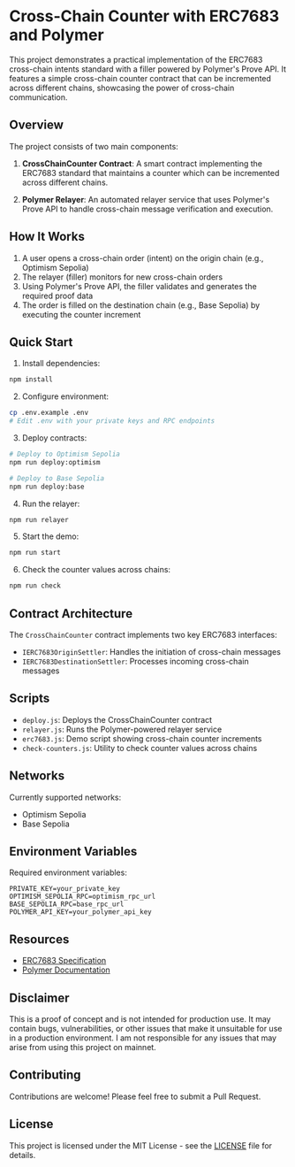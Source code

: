 # Cross-Chain Counter with ERC7683 and Polymer

This project demonstrates a practical implementation of the ERC7683 cross-chain intents standard with a filler powered by Polymer's Prove API. It features a simple cross-chain counter contract that can be incremented across different chains, showcasing the power of cross-chain communication.

## Overview

The project consists of two main components:

1. **CrossChainCounter Contract**: A smart contract implementing the ERC7683 standard that maintains a counter which can be incremented across different chains.

2. **Polymer Relayer**: An automated relayer service that uses Polymer's Prove API to handle cross-chain message verification and execution.

## How It Works

1. A user opens a cross-chain order (intent) on the origin chain (e.g., Optimism Sepolia)
2. The relayer (filler) monitors for new cross-chain orders
3. Using Polymer's Prove API, the filler validates and generates the required proof data
4. The order is filled on the destination chain (e.g., Base Sepolia) by executing the counter increment

## Quick Start

1. Install dependencies:

```bash
npm install
```

2. Configure environment:

```bash
cp .env.example .env
# Edit .env with your private keys and RPC endpoints
```

3. Deploy contracts:

```bash
# Deploy to Optimism Sepolia
npm run deploy:optimism

# Deploy to Base Sepolia
npm run deploy:base
```

4. Run the relayer:

```bash
npm run relayer
```

5. Start the demo:

```bash
npm run start
```

6. Check the counter values across chains:

```bash
npm run check
```

## Contract Architecture

The `CrossChainCounter` contract implements two key ERC7683 interfaces:

- `IERC7683OriginSettler`: Handles the initiation of cross-chain messages
- `IERC7683DestinationSettler`: Processes incoming cross-chain messages

## Scripts

- `deploy.js`: Deploys the CrossChainCounter contract
- `relayer.js`: Runs the Polymer-powered relayer service
- `erc7683.js`: Demo script showing cross-chain counter increments
- `check-counters.js`: Utility to check counter values across chains

## Networks

Currently supported networks:

- Optimism Sepolia
- Base Sepolia

## Environment Variables

Required environment variables:

```
PRIVATE_KEY=your_private_key
OPTIMISM_SEPOLIA_RPC=optimism_rpc_url
BASE_SEPOLIA_RPC=base_rpc_url
POLYMER_API_KEY=your_polymer_api_key
```

## Resources

- [ERC7683 Specification](https://eips.ethereum.org/EIPS/eip-7683)
- [Polymer Documentation](https://docs.polymerlabs.org)

## Disclaimer

This is a proof of concept and is not intended for production use. It may contain bugs, vulnerabilities, or other issues that make it unsuitable for use in a production environment. I am not responsible for any issues that may arise from using this project on mainnet.

## Contributing

Contributions are welcome! Please feel free to submit a Pull Request.

## License

This project is licensed under the MIT License - see the [LICENSE](LICENSE) file for details.
